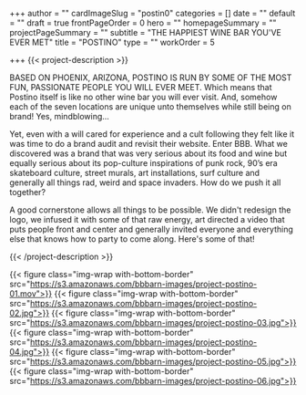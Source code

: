 +++
author = ""
cardImageSlug = "postin0"
categories = []
date = ""
default = ""
draft = true
frontPageOrder = 0
hero = ""
homepageSummary = ""
projectPageSummary = ""
subtitle = "THE HAPPIEST WINE BAR YOU'VE EVER MET"
title = "POSTINO"
type = ""
workOrder = 5

+++
{{< project-description >}} <p>BASED ON PHOENIX, ARIZONA, POSTINO IS RUN BY SOME OF THE MOST FUN, PASSIONATE PEOPLE YOU WILL EVER MEET. Which means that Postino itself is like no other wine bar you will ever visit. And, somehow each of the seven locations are unique unto themselves while still being on brand! Yes, mindblowing...</p>
</p>Yet, even with a will cared for experience and a cult following they felt like it was time to do a brand audit and revisit their website. Enter BBB. What we discovered was a brand that was very serious about its food and wine but equally serious about its pop-culture inspirations of punk rock, 90’s era skateboard culture, street murals, art installations, surf culture and generally all things rad, weird and space invaders. How do we push it all together?</p> 
</p>A good cornerstone allows all things to be possible. We didn't redesign the logo, we infused it with some of that raw energy, art directed a video that puts people front and center and generally invited everyone and everything else that knows how to party to come along. Here's some of that!</p> {{< /project-description >}}

<div class="project-item">

{{< figure class="img-wrap with-bottom-border" src="https://s3.amazonaws.com/bbbarn-images/project-postino-01.mov">}}
{{< figure class="img-wrap with-bottom-border" src="https://s3.amazonaws.com/bbbarn-images/project-postino-02.jpg">}}
{{< figure class="img-wrap with-bottom-border" src="https://s3.amazonaws.com/bbbarn-images/project-postino-03.jpg">}}
{{< figure class="img-wrap with-bottom-border" src="https://s3.amazonaws.com/bbbarn-images/project-postino-04.jpg">}}
{{< figure class="img-wrap with-bottom-border" src="https://s3.amazonaws.com/bbbarn-images/project-postino-05.jpg">}}
{{< figure class="img-wrap with-bottom-border" src="https://s3.amazonaws.com/bbbarn-images/project-postino-06.jpg">}}